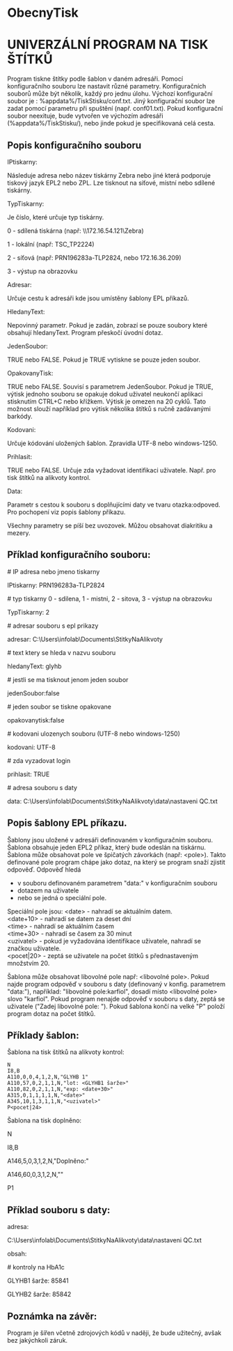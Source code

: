 # ObecnyTisk
UNIVERZÁLNÍ PROGRAM NA TISK ŠTÍTKŮ
==================================
Program tiskne štítky podle šablon v daném adresáři. Pomocí konfiguračního souboru lze nastavit
různé parametry. Konfiguračních souborů může být několik, každý pro jednu úlohu. Výchozí
konfigurační soubor je : %appdata%/TiskStisku/conf.txt. Jiný konfigurační soubor lze zadat pomocí
parametru při spuštění (např. conf01.txt). Pokud konfigurační soubor neexituje, bude vytvořen ve 
výchozím adresáři (%appdata%/TiskStisku/), nebo jinde pokud je specifikovaná celá cesta.

Popis konfiguračního souboru
----------------------------
IPtiskarny:

Následuje adresa nebo název tiskárny Zebra nebo jiné která podporuje tiskový jazyk EPL2 nebo ZPL.
Lze tisknout na síťové, místní nebo sdílené tiskárny.

TypTiskarny:

Je číslo, které určuje typ tiskárny.

0 - sdílená tiskárna (např: \\\172.16.54.121\Zebra)

1 - lokální (např: TSC_TP2224)

2 - síťová (např: PRN196283a-TLP2824, nebo 172.16.36.209)

3 - výstup na obrazovku

Adresar:

Určuje cestu k adresáři kde jsou umístěny šablony EPL příkazů.

HledanyText:

Nepovinný parametr. Pokud je zadán, zobrazí se pouze soubory které obsahují
hledanyText. Program přeskočí úvodní dotaz.

JedenSoubor:

TRUE nebo FALSE. Pokud je TRUE vytiskne se pouze jeden soubor.

OpakovanyTisk:

TRUE nebo FALSE. Souvisí s parametrem JedenSoubor. Pokud je TRUE, výtisk jednoho souboru
se opakuje dokud uživatel neukončí aplikaci stisknutím CTRL+C nebo křížkem.
Výtisk je omezen na 20 cyklů. Tato možnost slouží například pro výtisk několika štítků 
s ručně zadávanými barkódy.

Kodovani:

Určuje kódování uložených šablon. Zpravidla UTF-8 nebo windows-1250.

Prihlasit:

TRUE nebo FALSE. Určuje zda vyžadovat identifikaci uživatele. Např. pro tisk štítků na alikvoty 
kontrol.

Data:

Parametr s cestou k souboru s doplňujícími daty ve tvaru otazka:odpoved.
Pro pochopení viz popis šablony příkazu.

Všechny parametry se píší bez uvozovek. Můžou obsahovat diakritiku a mezery.

Příklad konfiguračního souboru:
-------------------------------
\# IP adresa nebo jmeno tiskarny

IPtiskarny: PRN196283a-TLP2824

\# typ tiskarny 0 - sdilena, 1 - mistni, 2 - sitova, 3 - výstup na obrazovku

TypTiskarny: 2

\# adresar souboru s epl prikazy

adresar: C:\Users\infolab\Documents\StitkyNaAlikvoty

\# text ktery se hleda v nazvu souboru

hledanyText: glyhb

\# jestli se ma tisknout jenom jeden soubor

jedenSoubor:false

\# jeden soubor se tiskne opakovane

opakovanytisk:false

\# kodovani ulozenych souboru (UTF-8 nebo windows-1250)

kodovani: UTF-8

\# zda vyzadovat login

prihlasit: TRUE

\# adresa souboru s daty

data: C:\Users\infolab\Documents\StitkyNaAlikvoty\data\nastaveni QC.txt

Popis šablony EPL příkazu.
--------------------------
Šablony jsou uložené v adresáři definovaném v konfiguračním souboru.
Šablona obsahuje jeden EPL2 příkaz, který bude odeslán na tiskárnu.
Šablona může obsahovat pole ve špičatých závorkách (např: \<pole\>).
Takto definované pole program chápe jako dotaz, na který se program snaží
zjistit odpověď.
Odpověď hledá 
* v souboru definovaném parametrem "data:" v konfiguračním souboru
* dotazem na uživatele
* nebo se jedná o speciální pole.

Speciální pole jsou:
\<date\> - nahradí se aktuálním datem.  
\<date+10\> - nahradí se datem za deset dní  
\<time\> - nahradí se aktuálním časem  
\<time+30\> - nahradí se časem za 30 minut  
\<uzivatel\> - pokud je vyžadována identifikace uživatele, nahradí se značkou uživatele.  
\<pocet|20\> - zeptá se uživatele na počet štítků s přednastaveným množstvím 20.  

Šablona může obsahovat libovolné pole např: \<libovolné pole\>.
Pokud najde program odpověď v souboru s daty (definovaný v konfig. parametrem "data:"),
například: "libovolné pole:karfiol", dosadí místo \<libovolné pole\> slovo "karfiol".
Pokud program nenajde odpověď v souboru s daty, zeptá se uživatele ("Zadej libovolné pole: ").
Pokud šablona končí na velké "P" položí program dotaz na počet štítků.

Příklady šablon:
----------------
Šablona na tisk štítků na alikvoty kontrol:

```
N
I8,B
A110,0,0,4,1,2,N,"GLYHB 1"
A110,57,0,2,1,1,N,"lot: <GLYHB1 šarže>"
A110,82,0,2,1,1,N,"exp: <date+30>"
A315,0,1,1,1,1,N,"<date>"
A345,10,1,3,1,1,N,"<uzivatel>"
P<pocet|24>
```

Šablona na tisk doplněno:

N

I8,B

A146,5,0,3,1,2,N,"Doplněno:"

A146,60,0,3,1,2,N,"<date>"

P1


Příklad souboru s daty:
-----------------------

adresa:

C:\Users\infolab\Documents\StitkyNaAlikvoty\data\nastaveni QC.txt

obsah:

\# kontroly na HbA1c

GLYHB1 šarže: 85841

GLYHB2 šarže: 85842

Poznámka na závěr:
------------------
Program je šířen včetně zdrojových kódů v naději, že bude užitečný,
avšak bez jakýchkoli záruk.
